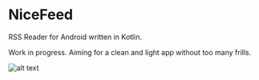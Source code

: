 # NiceFeed
RSS Reader for Android written in Kotlin.

Work in progress. Aiming for a clean and light app without too many frills.

![alt text](https://www.dropbox.com/s/79olnnpdt7p0evp/Screenshot_20200810-023326_NiceFeed.jpg?dl=0)
